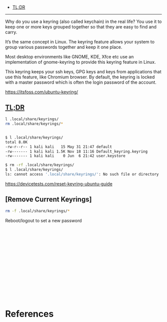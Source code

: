 - [TL;DR](#tldr)

-------------------------------------------

Why do you use a keyring (also called keychain) in the real life? You use it to keep one or more keys grouped together so that they are easy to find and carry.

It’s the same concept in Linux. The keyring feature allows your system to group various passwords together and keep it one place.

Most desktop environments like GNOME, KDE, Xfce etc use an implementation of gnome-keyring to provide this keyring feature in Linux.

This keyring keeps your ssh keys, GPG keys and keys from applications that use this feature, like Chromium browser. By default, the keyring is locked with a master password which is often the login password of the account.

https://itsfoss.com/ubuntu-keyring/

## [TL;DR](#tldr-1)
```sh
l .local/share/keyrings/
rm .local/share/keyrings/*
```

## 
```sh
$ l .local/share/keyrings/
total 8.0K
-rw-r--r-- 1 kali kali   15 May 31 21:47 default
-rw------- 1 kali kali 1.5K Nov 18 11:16 Default_keyring.keyring
-rw------- 1 kali kali    0 Jun  6 21:42 user.keystore

$ rm -rf .local/share/keyrings/
$ l .local/share/keyrings/     
ls: cannot access '.local/share/keyrings/': No such file or directory
```
https://devicetests.com/reset-keyring-ubuntu-guide

## [Remove Current Keyrings]
```sh
rm -f .local/share/keyrings/*
```

Reboot/logout to set a new password

## 
```sh

```

## 
```sh

```

## 
```sh

```

## 
```sh

```

## 
```sh

```

## 
```sh

```

## 
```sh

```

## 
```sh

```

# References

